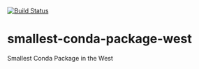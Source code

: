 [![Build Status](https://travis-ci.com/lorenzocerrone/smallest-conda-package-west.svg?branch=master)](https://travis-ci.com/lorenzocerrone/smallest-conda-package-west)
# smallest-conda-package-west
Smallest Conda Package in the West
